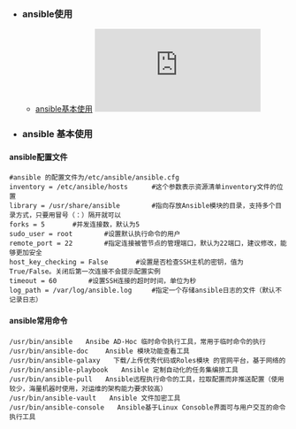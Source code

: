 + ### ansible使用
    + [ansible基本使用](#ansible基本使用)
![ansible参考 ](https://www.cnblogs.com/keerya/p/7987886.html#_label0_0)
+ ### ansible 基本使用

#### ansible配置文件
```
#ansible 的配置文件为/etc/ansible/ansible.cfg
inventory = /etc/ansible/hosts      #这个参数表示资源清单inventory文件的位置
library = /usr/share/ansible        #指向存放Ansible模块的目录，支持多个目录方式，只要用冒号（：）隔开就可以
forks = 5       #并发连接数，默认为5
sudo_user = root        #设置默认执行命令的用户
remote_port = 22        #指定连接被管节点的管理端口，默认为22端口，建议修改，能够更加安全
host_key_checking = False       #设置是否检查SSH主机的密钥，值为True/False。关闭后第一次连接不会提示配置实例
timeout = 60        #设置SSH连接的超时时间，单位为秒
log_path = /var/log/ansible.log     #指定一个存储ansible日志的文件（默认不记录日志）
```
#### ansible常用命令
```
/usr/bin/ansible　　Ansibe AD-Hoc 临时命令执行工具，常用于临时命令的执行
/usr/bin/ansible-doc 　　Ansible 模块功能查看工具
/usr/bin/ansible-galaxy　　下载/上传优秀代码或Roles模块 的官网平台，基于网络的
/usr/bin/ansible-playbook　　Ansible 定制自动化的任务集编排工具
/usr/bin/ansible-pull　　Ansible远程执行命令的工具，拉取配置而非推送配置（使用较少，海量机器时使用，对运维的架构能力要求较高）
/usr/bin/ansible-vault　　Ansible 文件加密工具
/usr/bin/ansible-console　　Ansible基于Linux Consoble界面可与用户交互的命令执行工具
```